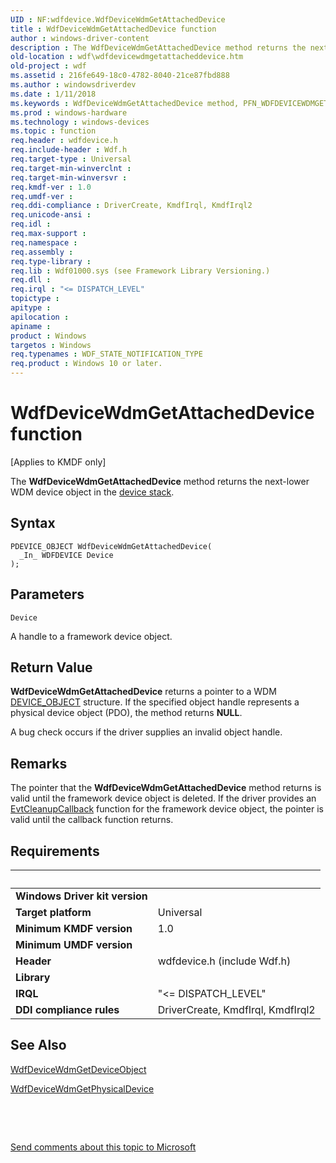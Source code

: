 ```yaml
---
UID : NF:wdfdevice.WdfDeviceWdmGetAttachedDevice
title : WdfDeviceWdmGetAttachedDevice function
author : windows-driver-content
description : The WdfDeviceWdmGetAttachedDevice method returns the next-lower WDM device object in the device stack.
old-location : wdf\wdfdevicewdmgetattacheddevice.htm
old-project : wdf
ms.assetid : 216fe649-18c0-4782-8040-21ce87fbd888
ms.author : windowsdriverdev
ms.date : 1/11/2018
ms.keywords : WdfDeviceWdmGetAttachedDevice method, PFN_WDFDEVICEWDMGETATTACHEDDEVICE, kmdf.wdfdevicewdmgetattacheddevice, wdf.wdfdevicewdmgetattacheddevice, DFDeviceObjectGeneralRef_cfd9610b-28f6-4c5c-a532-9c5fae3576fc.xml, wdfdevice/WdfDeviceWdmGetAttachedDevice, WdfDeviceWdmGetAttachedDevice
ms.prod : windows-hardware
ms.technology : windows-devices
ms.topic : function
req.header : wdfdevice.h
req.include-header : Wdf.h
req.target-type : Universal
req.target-min-winverclnt : 
req.target-min-winversvr : 
req.kmdf-ver : 1.0
req.umdf-ver : 
req.ddi-compliance : DriverCreate, KmdfIrql, KmdfIrql2
req.unicode-ansi : 
req.idl : 
req.max-support : 
req.namespace : 
req.assembly : 
req.type-library : 
req.lib : Wdf01000.sys (see Framework Library Versioning.)
req.dll : 
req.irql : "<= DISPATCH_LEVEL"
topictype : 
apitype : 
apilocation : 
apiname : 
product : Windows
targetos : Windows
req.typenames : WDF_STATE_NOTIFICATION_TYPE
req.product : Windows 10 or later.
---
```



# WdfDeviceWdmGetAttachedDevice function
<p class="CCE_Message">[Applies to KMDF only]

The <b>WdfDeviceWdmGetAttachedDevice</b> method returns the next-lower WDM device object in the <a href="https://docs.microsoft.com/en-us/windows-hardware/drivers/wdf/wdm-concepts-for-kmdf-drivers">device stack</a>.

## Syntax

````
PDEVICE_OBJECT WdfDeviceWdmGetAttachedDevice(
  _In_ WDFDEVICE Device
);
````

## Parameters

`Device`

A handle to a framework device object.


## Return Value

<b>WdfDeviceWdmGetAttachedDevice</b> returns a pointer to a WDM <a href="..\wdm\ns-wdm-_device_object.md">DEVICE_OBJECT</a> structure. If the specified object handle represents a physical device object (PDO), the method returns <b>NULL</b>.

A bug check occurs if the driver supplies an invalid object handle.

## Remarks

The pointer that the <b>WdfDeviceWdmGetAttachedDevice</b> method returns is valid until the framework device object is deleted. If the driver provides an <a href="..\wdfobject\nc-wdfobject-evt_wdf_object_context_cleanup.md">EvtCleanupCallback</a> function for the framework device object, the pointer is valid until the callback function returns.

## Requirements
| &nbsp; | &nbsp; |
| ---- |:---- |
| **Windows Driver kit version** |  |
| **Target platform** | Universal |
| **Minimum KMDF version** | 1.0 |
| **Minimum UMDF version** |  |
| **Header** | wdfdevice.h (include Wdf.h) |
| **Library** |  |
| **IRQL** | "<= DISPATCH_LEVEL" |
| **DDI compliance rules** | DriverCreate, KmdfIrql, KmdfIrql2 |

## See Also

<a href="..\wdfdevice\nf-wdfdevice-wdfdevicewdmgetdeviceobject.md">WdfDeviceWdmGetDeviceObject</a>

<a href="..\wdfdevice\nf-wdfdevice-wdfdevicewdmgetphysicaldevice.md">WdfDeviceWdmGetPhysicalDevice</a>

 

 

<a href="mailto:wsddocfb@microsoft.com?subject=Documentation%20feedback [wdf\wdf]:%20WdfDeviceWdmGetAttachedDevice method%20 RELEASE:%20(1/11/2018)&amp;body=%0A%0APRIVACY STATEMENT%0A%0AWe use your feedback to improve the documentation. We don't use your email address for any other purpose, and we'll remove your email address from our system after the issue that you're reporting is fixed. While we're working to fix this issue, we might send you an email message to ask for more info. Later, we might also send you an email message to let you know that we've addressed your feedback.%0A%0AFor more info about Microsoft's privacy policy, see http://privacy.microsoft.com/en-us/default.aspx." title="Send comments about this topic to Microsoft">Send comments about this topic to Microsoft</a>